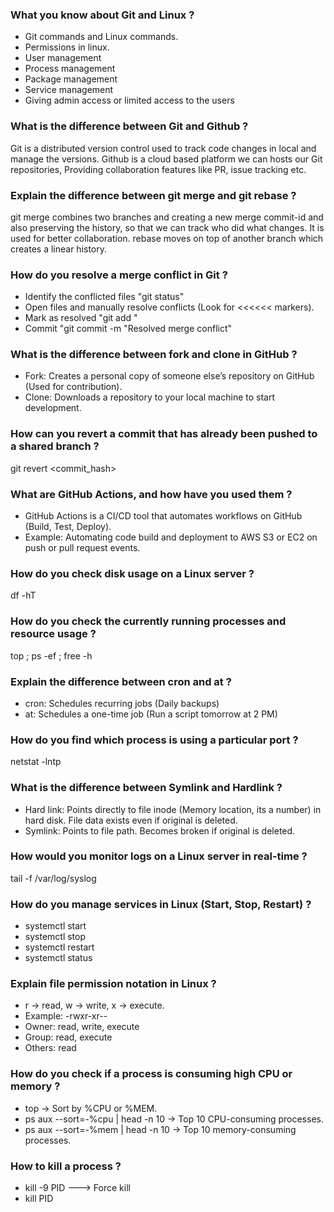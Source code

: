 ### What you know about Git and Linux ?
- Git commands and Linux commands.
- Permissions in linux.
- User management
- Process management
- Package management
- Service management
- Giving admin access or limited access to the users

### What is the difference between Git and Github ?
Git is a distributed version control used to track code changes in local and manage the versions. Github is a cloud based platform we can hosts our Git repositories, Providing collaboration features like PR, issue tracking etc.

### Explain the difference between git merge and git rebase ?
git merge combines two branches and creating a new merge commit-id and also preserving the history, so that we can track who did what changes. It is used for better collaboration. rebase moves on top of another branch which creates a linear history.

### How do you resolve a merge conflict in Git ?
- Identify the conflicted files "git status"
- Open files and manually resolve conflicts (Look for <<<<<< markers).
- Mark as resolved "git add <file>"
- Commit "git commit -m "Resolved merge conflict"

### What is the difference between fork and clone in GitHub ?
- Fork: Creates a personal copy of someone else’s repository on GitHub (Used for contribution).
- Clone: Downloads a repository to your local machine to start development.

### How can you revert a commit that has already been pushed to a shared branch ?
git revert <commit_hash>

### What are GitHub Actions, and how have you used them ?
- GitHub Actions is a CI/CD tool that automates workflows on GitHub (Build, Test, Deploy).
- Example: Automating code build and deployment to AWS S3 or EC2 on push or pull request events.

### How do you check disk usage on a Linux server ?
df -hT

### How do you check the currently running processes and resource usage ?
top ; ps -ef ; free -h

### Explain the difference between cron and at ?
- cron: Schedules recurring jobs (Daily backups)
- at: Schedules a one-time job (Run a script tomorrow at 2 PM)

### How do you find which process is using a particular port ?
netstat -lntp

### What is the difference between Symlink and Hardlink ?
- Hard link: Points directly to file inode (Memory location, its a number) in hard disk. File data exists even if original is deleted.
- Symlink: Points to file path. Becomes broken if original is deleted.

### How would you monitor logs on a Linux server in real-time ?
tail -f /var/log/syslog  

### How do you manage services in Linux (Start, Stop, Restart) ?
- systemctl start <service>
- systemctl stop <service>
- systemctl restart <service>
- systemctl status <service>

### Explain file permission notation in Linux ?
- r → read, w → write, x → execute.
- Example: -rwxr-xr--
- Owner: read, write, execute
- Group: read, execute
- Others: read

### How do you check if a process is consuming high CPU or memory ?
- top → Sort by %CPU or %MEM.
- ps aux --sort=-%cpu | head -n 10 → Top 10 CPU-consuming processes.
- ps aux --sort=-%mem | head -n 10 → Top 10 memory-consuming processes.

### How to kill a process ?
- kill -9 PID ---> Force kill
- kill PID

